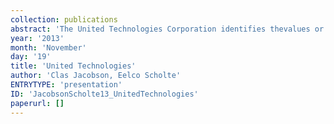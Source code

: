 ```yaml
---
collection: publications
abstract: 'The United Technologies Corporation identifies thevalues or results to date and the wants for 2014.'
year: '2013'
month: 'November'
day: '19'
title: 'United Technologies'
author: 'Clas Jacobson, Eelco Scholte'
ENTRYTYPE: 'presentation'
ID: 'JacobsonScholte13_UnitedTechnologies'
paperurl: []
---
```

